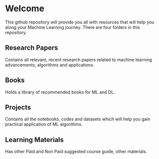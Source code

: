 # Welcome


This github repository will provide you all with resources that will help you along your Machine Learning journey.
There are four folders in this repository.


## Research Papers
Contains all relevant, recent research papers related to machine learning advancements, algorithms and applications.

## Books
Holds a library of recommended books for ML and DL.

## Projects
Contains all the notebooks, codes and datasets which will help you gain practical application of ML algorithms.

## Learning Materials
Has other Paid and Non Paid suggested course guide, other materials.
